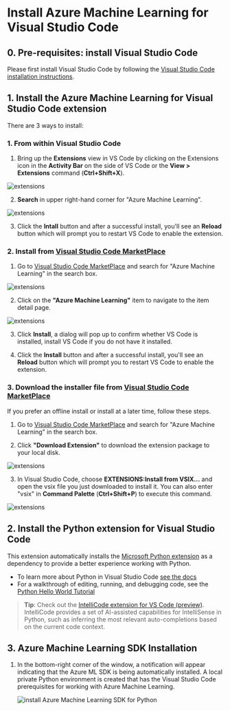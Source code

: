 # Install Azure Machine Learning for Visual Studio Code

## 0. Pre-requisites: install Visual Studio Code
Please first install Visual Studio Code by following the [Visual Studio Code installation instructions](https://code.visualstudio.com/docs/setup/setup-overview).

## 1. Install the Azure Machine Learning for Visual Studio Code extension
There are 3 ways to install:

### 1. From within Visual Studio Code

1. Bring up the **Extensions** view in VS Code by clicking on the Extensions icon in the **Activity Bar** on the side of VS Code or the **View > Extensions** command (**Ctrl+Shift+X**).

![extensions](./media/installation/extensions.png)

2. **Search** in upper right-hand corner for "Azure Machine Learning".

![extensions](./media/installation/extensions-search.png)

3. Click the **Intall** button and after a successful install, you'll see an **Reload** button which will prompt you to restart VS Code to enable the extension.

### 2. Install from [Visual Studio Code MarketPlace]
1. Go to [Visual Studio Code MarketPlace] and search for "Azure Machine Learning" in the search box.

![extensions](./media/amlmarketplace.PNG)

2. Click on the **"Azure Machine Learning"** item to navigate to the item detail page.

![extensions](./media/amlmarketplace2.PNG)

3. Click **Install**, a dialog will pop up to confirm whether VS Code is installed, install VS Code if you do not have it installed.

4. Click the **Install** button and after a successful install, you'll see an **Reload** button which will prompt you to restart VS Code to enable the extension.

### 3. Download the installer file from [Visual Studio Code MarketPlace]
If you prefer an offline install or install at a later time, follow these steps.

1. Go to [Visual Studio Code MarketPlace] and search for "Azure Machine Learning" in the search box.

2. Click **"Download Extension"** to download the extension package to your local disk.

![extensions](./media/amlmarketplace3.PNG)

3. In Visual Studio Code, choose **EXTENSIONS:Install from VSIX...** and open the vsix file you just downloaded to install it.
You can also enter "vsix" in **Command Palette** (**Ctrl+Shift+P**) to execute this command.

![extensions](./media/installation/extensions-install.png)

[Visual Studio Code MarketPlace]:https://marketplace.visualstudio.com/vscode

## 2. Install the Python extension for Visual Studio Code

This extension automatically installs the [Microsoft Python extension](https://marketplace.visualstudio.com/items?itemName=ms-python.python) as a dependency to provide a better experience working with Python. 

- To learn more about Python in Visual Studio Code [see the docs](https://code.visualstudio.com/docs/languages/python)
- For a walkthrough of editing, running, and debugging code, see the [Python Hello World Tutorial](https://code.visualstudio.com/docs/python/python-tutorial)

> **Tip**: Check out the [IntelliCode extension for VS Code (preview)](https://go.microsoft.com/fwlink/?linkid=2006060). IntelliCode provides a set of AI-assisted capabilities for IntelliSense in Python, such as inferring the most relevant auto-completions based on the current code context.

## 3. Azure Machine Learning SDK Installation
1. In the bottom-right corner of the window, a notification will appear indicating that the Azure ML SDK is being automatically installed.    A local private Python environment is created that has the Visual Studio Code prerequisites for working with Azure Machine Learning.

   ![install Azure Machine Learning SDK for Python](./media/runtimedependencies.PNG)



